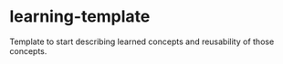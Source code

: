 # learning-template
Template to start describing learned concepts and reusability of those concepts. 
